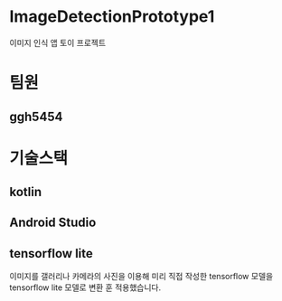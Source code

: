 # ImageDetectionPrototype1
이미지 인식 앱 토이 프로젝트

# 팀원
## ggh5454

# 기술스택
## kotlin
## Android Studio
## tensorflow lite 

이미지를 갤러리나 카메라의 사진을 이용해 미리 직접 작성한 tensorflow 모델을 tensorflow lite 모델로 변환 훈 적용했습니다.

